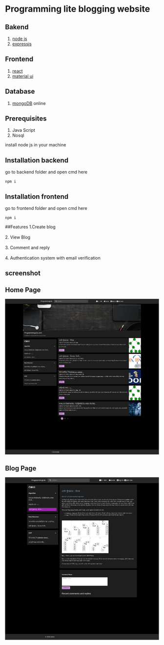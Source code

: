 # Programming lite blogging website

## Bakend
1. [node js](https://www.djangoproject.com/)
2. [expressjs](http://www.django-rest-framework.org/)

## Frontend
1. [react](https://reactjs.org/)
2. [material ui](https://react-bootstrap.github.io/)

## Database
1. [mongoDB](mongodb) online

## Prerequisites
1. Java Script
2. Nosql


install node js in your machine

## Installation backend
go to backend folder and open cmd here
```
npm i
```
## Installation frontend
go to frontend folder and open cmd here
```
npm i
```

##Features
1.Create blog <br></br>
2. View Blog <br></br>
3. Comment and reply <br></br>
4. Authentication system with email verification 

## screenshot
## Home Page
![homepage](https://github.com/ayanchyaziz123/programming-lite-mern-stack/blob/master/scrrenshots/1.homepagedark.png?raw=true)

## Blog Page
![Blogpage](https://github.com/ayanchyaziz123/programming-lite-mern-stack/blob/master/scrrenshots/2.blogscrren.png?raw=true)
